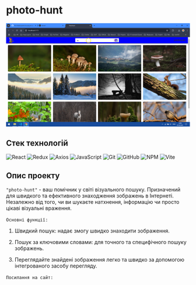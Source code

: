 # photo-hunt

![photo-hunt](./assets/photo-hunt.png)

## Стек технологій

![React](https://img.shields.io/badge/React-20232A?style=for-the-badge&logo=react&logoColor=61DAFB)
![Redux](https://img.shields.io/badge/Redux-593D88?style=for-the-badge&logo=redux&logoColor=white)
![Axios](https://img.shields.io/badge/axios-671ddf?&style=for-the-badge&logo=axios&logoColor=white)
![JavaScript](https://img.shields.io/badge/javascript-%23323330.svg?style=for-the-badge&logo=javascript&logoColor=%23F7DF1E)
![Git](https://img.shields.io/badge/git-%23F05033.svg?style=for-the-badge&logo=git&logoColor=white)
![GitHub](https://img.shields.io/badge/github-%23121011.svg?style=for-the-badge&logo=github&logoColor=white)
![NPM](https://img.shields.io/badge/NPM-%23000000.svg?style=for-the-badge&logo=npm&logoColor=white)
![Vite](https://img.shields.io/badge/Vite-B73BFE?style=for-the-badge&logo=vite&logoColor=FFD62E)

## Опис проекту

`"photo-hunt"` - ваш помічник у світі візуального пошуку. Призначений для швидкого та ефективного
знаходження зображень в Інтернеті. Незалежно від того, чи ви шукаєте натхнення, інформацію чи просто
цікаві візуальні враження.

`Основні функції:`

1. Швидкий пошук: надає змогу швидко знаходити зображення.

2. Пошук за ключовими словами: для точного та специфічного пошуку зображень.

3. Переглядайте знайдені зображення легко та швидко за допомогою інтегрованого засобу перегляду.

`Посилання на сайт:`
